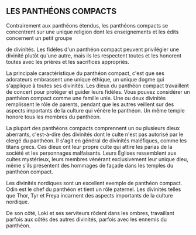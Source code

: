## LES PANTHÉONS COMPACTS


Contrairement aux panthéons étendus, les panthéons
compacts se concentrent sur une unique religion dont les
enseignements et les édits concernent un petit groupe

de divinités. Les fidèles d'un panthéon compact peuvent
privilégier une divinité plutôt qu'une autre, mais ils les
respectent toutes et les honorent toutes avec les prières et
les sacrifices appropriés.

La principale caractéristique du panthéon compact, c'est
que ses adorateurs embrassent une unique éthique, un
unique dogme qui s'applique à toutes ses divinités. Les dieux
du panthéon compact travaillent de concert pour protéger
et guider leurs fidèles. Vous pouvez considérer un panthéon
compact comme une famille unie. Une ou deux divinités
remplissent le rôle de parents, pendant que les autres veillent
sur des aspects importants de la culture qui vénère le panthéon.
Un même temple honore tous les membres du panthéon.

La plupart des panthéons compacts comprennent un ou
plusieurs dieux aberrants, c'est-à-dire des divinités dont le
culte n'est pas autorisé par le clergé du panthéon. Il s'agit
en général de divinités maléfiques, comme les titans grecs.
Ces dieux ont leur propre culte qui attire les parias de
la société et les personnages malfaisants. Leurs Églises
ressemblent aux cultes mystérieux, leurs membres vénérant
exclusivement leur unique dieu, même s'ils présentent des
hommages de façade dans les temples du panthéon compact.

Les divinités nordiques sont un excellent exemple de
panthéon compact. Odin est le chef du panthéon et tient
un rôle paternel. Les divinités telles que Thor, Tyr et Freya
incarnent des aspects importants de la culture nordique.

De son côté, Loki et ses serviteurs rôdent dans les ombres,
travaillant parfois aux côtés des autres divinités, parfois avec
les ennemis du panthéon.
